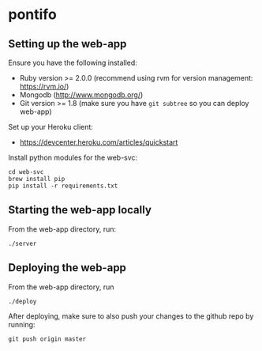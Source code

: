 # pontifo

## Setting up the web-app

Ensure you have the following installed:

 * Ruby version >= 2.0.0 (recommend using rvm for version management: https://rvm.io/)
 * Mongodb (http://www.mongodb.org/)
 * Git version >= 1.8 (make sure you have `git subtree` so you can deploy web-app)

Set up your Heroku client:

 * https://devcenter.heroku.com/articles/quickstart

Install python modules for the web-svc:

```
cd web-svc
brew install pip
pip install -r requirements.txt
```

## Starting the web-app locally

From the web-app directory, run:

```
./server
```

## Deploying the web-app

From the web-app directory, run
```
./deploy
```

After deploying, make sure to also push your changes to the github repo by running:

```
git push origin master
```
